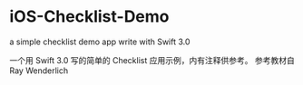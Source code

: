 # iOS-Checklist-Demo
a simple checklist demo app write with Swift 3.0

一个用 Swift 3.0 写的简单的 Checklist 应用示例，内有注释供参考。
参考教材自 Ray Wenderlich
